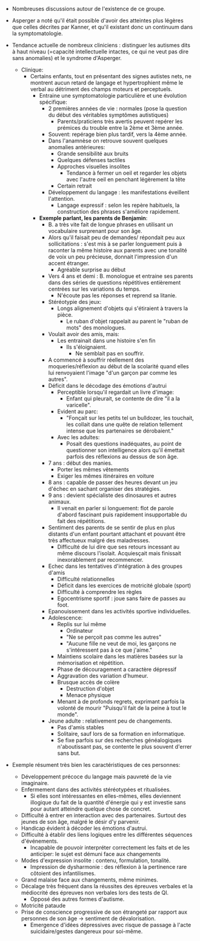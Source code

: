 - Nombreuses discussions autour de l'existence de ce groupe.

- Asperger a noté qu'il était possible d'avoir des atteintes plus légères que celles décrites par Kanner, et qu'il existant donc un continuum dans la symptomatologie. 

- Tendance actuelle de nombreux cliniciens : distinguer les autismes dits à haut niveau (=capacité intellectuelle intactes, ce qui ne veut pas dire sans anomalies) et le syndrome d'Asperger. 
	- Clinique:
		- Certains enfants, tout en présentant des signes autistes nets, ne montrent aucun retard de langage et hypertrophient même le verbal au détriment des champs moteurs et perceptuels.
			- Entraine une symptomatologie particulière et une évolution spécifique:
				- 2 premières années de vie : normales (pose la question du début des véritables symptômes autistiques)
					- Parents/praticiens très avertis peuvent repérer les prémices du trouble entre la 2ème et 3ème année.
				- Souvent: repérage bien plus tardif, vers la 4ème année. 
				- Dans l'anamnèse on retrouve souvent quelques anomalies antérieures:
					- Grande sensibilité aux bruits 
					- Quelques défenses tactiles 
					- Approches visuelles insolites 
						- Tendance à fermer un oeil et regarder les objets  avec l'autre oeil en penchant légèrement la tête
					- Certain retrait 
				- Développement du langage : les manifestations éveillent l'attention.
					- Langage expressif : selon les repère habituels, la construction des phrases s'améliore rapidement. 
			- **Exemple parlant, les parents de Benjamin**:
				- B. a très vite fait de longue phrases en utilisant un vocabulaire surprenant pour son âge. 
				- Alors qu'il faisait peu de demandes/ répondait peu aux sollicitations : s'est mis à se parler longuement puis à raconter la même histoire aux parents avec une tonalité de voix un peu précieuse, donnait l'impression d'un accent étranger. 
					- Agréable surprise au début
				- Vers 4 ans et demi : B. monologue et entraine ses parents dans des séries de questions répétitives entièrement centrées sur les variations du temps.
					- N'écoute pas les réponses et reprend sa litanie. 
				- Stéréotypie des jeux:
					- Longs alignement d'objets qui s'étiraient à travers la pièce.
						- Le ruban d'objet rappelait au parent le "ruban de mots" des monologues.
				- Voulait avoir des amis, mais:
					- Les entrainait dans une histoire s'en fin
						- Ils s'éloignaient. 
							- Ne semblait pas en souffrir.
				- A commencé à souffrir réellement des moqueries/réflexion au début de la scolarité quand elles lui renvoyaient l'image "d'un garçon par comme les autres".
				- Déficit dans le décodage des émotions d'autrui
					- Perceptible lorsqu'il regardait un livre d'image:
						- Enfant qui pleurait, se contente de dire "il a la varicelle".
					- Evident au parc:
						- "Fonçait sur les petits tel un bulldozer, les touchait, les collait dans une quête de relation tellement intense que les partenaires se dérobaient."
					- Avec les adultes:
						- Posait des questions inadéquates, au point de questionner son intelligence alors qu'il émettait parfois des réflexions au dessus de son âge.
				- 7 ans : début des manies. 
					- Porter les mêmes vêtements
					- Exiger les mêmes itinéraires en voiture 
				- 8 ans : capable de passer des heures devant un jeu d'échec en sachant organiser des stratégies. 
				- 9 ans : devient spécialiste des dinosaures et autres animaux. 
					- Il venait en parler si longuement: flot de parole d'abord fascinant puis rapidement insupportable du fait des répétitions. 
				- Sentiment des parents de se sentir de plus en plus distants d'un enfant pourtant attachant et pouvant être très affectueux malgré des maladresses. 
					- Difficulté de lui dire que ses retours incessant au même discours l'isolait. Acquiesçait mais finissait inexorablement par recommencer.
				- Echec dans les tentatives d'intégration à des groupes d'amis
					- Difficulté relationnelles 
					- Déficit dans les exercices de motricité globale (sport)
					- Difficulté à comprendre les règles 
					- Egocentrisme sportif : joue sans faire de passes au foot.
				- Epanouissement dans les activités sportive individuelles. 
				- Adolescence:
					- Replis sur lui même
						- Ordinateur 
						- "Ne se perçoit pas comme les autres"
						- "Aucune fille ne veut de moi, les garçons ne s'intéressent pas à ce que j'aime."
					- Maintiens scolaire dans les matières basées sur la mémorisation et répétition.
					- Phase de découragement a caractère dépressif
					- Aggravation des variation d'humeur.
					- Brusque accès de colère 
						- Destruction d'objet
						- Menace physique 
					- Menant à de profonds regrets, exprimant parfois la volonté de mourir "Puisqu'il fait de la peine à tout le monde".
				- Jeune adulte : relativement peu de changements.
					- Pas d'amis stables 
					- Solitaire, sauf lors de sa formation en informatique. 
					- Se fixe parfois sur des recherches généalogiques n'aboutissant pas, se contente le plus souvent d'errer sans but. 
					
- Exemple résument très bien les caractéristiques de ces personnes:
	- Développement précoce du langage mais pauvreté de la vie imaginaire. 
	- Enfermement dans des activités stéréotypées et ritualisées.
		- Si elles sont intéressantes en elles-mêmes, elles deviennent illogique du fait de la quantité d'énergie qui y est investie sans pour autant atteindre quelque chose de concret.
	- Difficulté à entrer en interaction avec des partenaires. Surtout des jeunes de son âge, malgré le désir d'y parvenir. 
	- Handicap évident à décoder les émotions d'autrui.
	- Difficulté à établir des liens logiques entre les différentes séquences d'événements.
		- Incapable de pouvoir interpréter correctement les faits et de les anticiper: le sujet est démuni face aux changements 
	- Modes d'expression insolite : contenu, formulation, tonalité.
		- Impression de dysharmonie : des réflexion à la pertinence rare côtoient des infantilismes. 
	- Grand malaise face aux changements, même minimes.
	- Décalage très fréquent dans la réussites des épreuves verbales et la médiocrité des épreuves non verbales lors des tests de QI. 
		- Opposé des autres formes d'autisme. 
	- Motricité pataude 
	- Prise de conscience progressive de son étrangeté par rapport aux personnes de son âge   -> sentiment de dévalorisation. 
		- Emergence d'idées dépressives avec risque de passage à l'acte suicidaire/gestes dangereux pour soi-même. 

